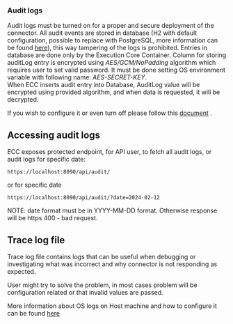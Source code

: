 ### Audit logs <a href="#auditlogs" id="auditlogs"></a>

Audit logs must be turned on for a proper and secure deployment of the connector.
All audit events are stored in database (H2 with default configuration, possible to replace with PostgreSQL, more information can be found [here](../postgreConfiguration.md)), this way tampering of the logs is prohibited. Entries in database are done only by the Execution Core Container. Column for storing auditLog entry is encrypted using *AES/GCM/NoPadding* algorithm which requires user to set valid password. It must be done setting OS environment variable with following name: *AES-SECRET-KEY*. </br>
When ECC inserts audit entry into Database, AuditLog value will be encrypted using provided algorithm, and when data is requested, it will be decrypted.</br>

If you wish to configure it or even turn off please follow this [document](https://github.com/Engineering-Research-and-Development/true-connector-execution_core_container/blob/1.14.8/doc/AUDIT.md) .


## Accessing audit logs

ECC exposes protected endpoint, for API user, to fetch all audit logs, or audit logs for specific date:

```
https://localhost:8090/api/audit/
```

or for specific date

```
https://localhost:8090/api/audit/?date=2024-02-12
```

NOTE: date format must be in YYYY-MM-DD format. Otherwise response will be https 400 - bad request.

## Trace log file

Trace log file contains logs that can be useful when debugging or investigating what was incorrect and why connector is not responding as expected. 

User might try to solve the problem, in most cases problem will be configuration related or that invalid values are passed.

More information about OS logs on Host machine and how to configure it can be found [here](os-logs-configuration.md)